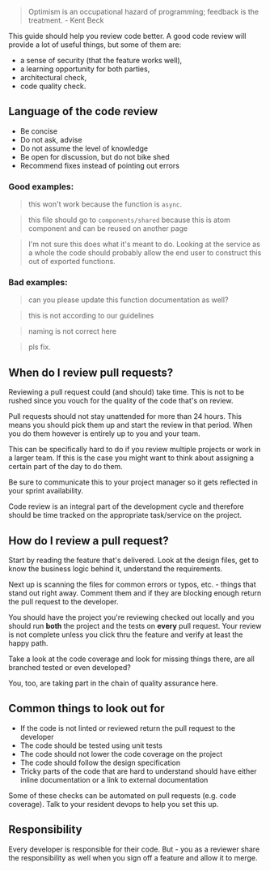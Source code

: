 > Optimism is an occupational hazard of programming; feedback is the treatment. - Kent Beck

This guide should help you review code better. A good code review will provide a lot of useful things, but some of them are:

-   a sense of security (that the feature works well),
-   a learning opportunity for both parties,
-   architectural check,
-   code quality check.

## Language of the code review

-   Be concise
-   Do not ask, advise
-   Do not assume the level of knowledge
-   Be open for discussion, but do not bike shed
-   Recommend fixes instead of pointing out errors

### Good examples:

> this won't work because the function is `async`.

> this file should go to `components/shared` because this is atom component and can be reused on another page

> I'm not sure this does what it's meant to do. Looking at the service as a whole the code should probably allow the end user to construct this out of exported functions.

### Bad examples:

> can you please update this function documentation as well?

> this is not according to our guidelines

> naming is not correct here

> pls fix.

## When do I review pull requests?

Reviewing a pull request could (and should) take time. This is not to be rushed since you vouch for the quality of the code that's on review.

Pull requests should not stay unattended for more than 24 hours. This means you should pick them up and start the review in that period. When you do them however is entirely up to you and your team.

This can be specifically hard to do if you review multiple projects or work in a larger team. If this is the case you might want to think about assigning a certain part of the day to do them.

Be sure to communicate this to your project manager so it gets reflected in your sprint availability.

Code review is an integral part of the development cycle and therefore should be time tracked on the appropriate task/service on the project.

## How do I review a pull request?

Start by reading the feature that's delivered. Look at the design files, get to know the business logic behind it, understand the requirements.

Next up is scanning the files for common errors or typos, etc. - things that stand out right away. Comment them and if they are blocking enough return the pull request to the developer.

You should have the project you're reviewing checked out locally and you should run **both** the project and the tests on **every** pull request. Your review is not complete unless you click thru the feature and verify at least the happy path.

Take a look at the code coverage and look for missing things there, are all branched tested or even developed?

You, too, are taking part in the chain of quality assurance here.

## Common things to look out for

-   If the code is not linted or reviewed return the pull request to the developer
-   The code should be tested using unit tests
-   The code should not lower the code coverage on the project
-   The code should follow the design specification
-   Tricky parts of the code that are hard to understand should have either inline documentation or a link to external documentation

Some of these checks can be automated on pull requests (e.g. code coverage). Talk to your resident devops to help you set this up.

## Responsibility

Every developer is responsible for their code. But - you as a reviewer share the responsibility as well when you sign off a feature and allow it to merge.
